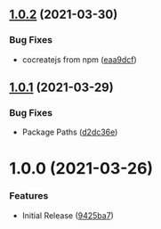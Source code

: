 ## [1.0.2](https://github.com/CoCreate-app/CoCreate-form/compare/v1.0.1...v1.0.2) (2021-03-30)


### Bug Fixes

* cocreatejs from npm ([eaa9dcf](https://github.com/CoCreate-app/CoCreate-form/commit/eaa9dcfb3f72a7de55dfe3b52565acbc1f373e30))

## [1.0.1](https://github.com/CoCreate-app/CoCreate-form/compare/v1.0.0...v1.0.1) (2021-03-29)


### Bug Fixes

* Package Paths ([d2dc36e](https://github.com/CoCreate-app/CoCreate-form/commit/d2dc36e0089472f0b745d94c16f82c50e43b03c8))

# 1.0.0 (2021-03-26)


### Features

* Initial Release ([9425ba7](https://github.com/CoCreate-app/CoCreate-form/commit/9425ba7e4379aee26937a306cf815475d34002e9))
